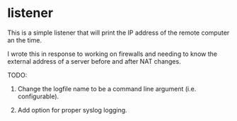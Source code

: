 # listener
This is a simple listener that will print the IP address of the remote computer an the time.

I wrote this in response to working on firewalls and needing to know the external address of a server before and after NAT changes.

TODO:

1) Change the logfile name to be a command line argument (i.e. configurable).

2) Add option for proper syslog logging.
